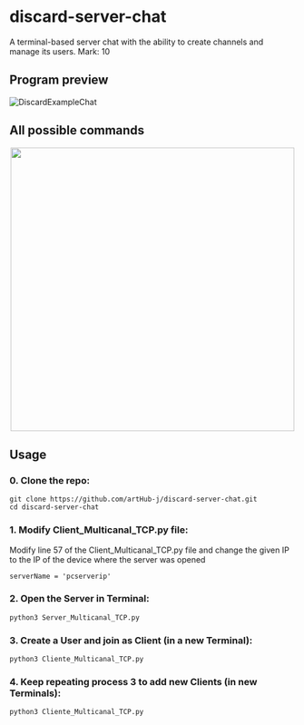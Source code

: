 # discard-server-chat
A terminal-based server chat with the ability to create channels and manage its users. Mark: 10

## Program preview
![DiscardExampleChat](https://github.com/artHub-j/discard-server-chat/assets/92806890/450822a6-d4d3-4ddc-a491-bbf2d125ef66)

## All possible commands
<p align="center">
<img src="https://github.com/artHub-j/discard-server-chat/assets/92806890/f13659a0-d707-43f2-821c-8f18792bb260" width="500"/>
</p>

## Usage

### 0. Clone the repo:
```
git clone https://github.com/artHub-j/discard-server-chat.git
cd discard-server-chat
```

### 1. Modify Client_Multicanal_TCP.py file:
Modify line 57 of the Client_Multicanal_TCP.py file and change the given IP to the IP of the device where the server was opened
```
serverName = 'pcserverip'
```

### 2. Open the Server in Terminal:
```
python3 Server_Multicanal_TCP.py
```

### 3. Create a User and join as Client (in a new Terminal):
```
python3 Cliente_Multicanal_TCP.py
```

### 4. Keep repeating process 3 to add new Clients (in new Terminals):
```
python3 Cliente_Multicanal_TCP.py
```

